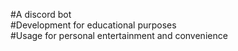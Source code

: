 #A discord bot\
#Development for educational purposes\
#Usage for personal entertainment and convenience
